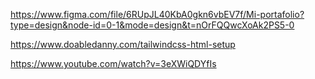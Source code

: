 https://www.figma.com/file/6RUpJL40KbA0gkn6vbEV7f/Mi-portafolio?type=design&node-id=0-1&mode=design&t=nOrFQQwcXoAk2PS5-0

https://www.doabledanny.com/tailwindcss-html-setup

https://www.youtube.com/watch?v=3eXWiQDYfIs
